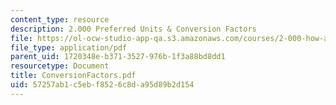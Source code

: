 ```yaml
---
content_type: resource
description: 2.000 Preferred Units & Conversion Factors
file: https://ol-ocw-studio-app-qa.s3.amazonaws.com/courses/2-000-how-and-why-machines-work-spring-2002/57257ab1c5ebf8526c8da95d89b2d154_ConversionFactors.pdf
file_type: application/pdf
parent_uid: 1720348e-b371-3527-976b-1f3a88bd8dd1
resourcetype: Document
title: ConversionFactors.pdf
uid: 57257ab1-c5eb-f852-6c8d-a95d89b2d154
---
```

